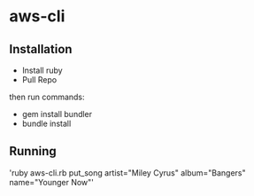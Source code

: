 # aws-cli

## Installation

* Install ruby
* Pull Repo

then run commands:  
* gem install bundler
* bundle install


## Running  

'ruby aws-cli.rb put_song artist="Miley Cyrus" album="Bangers"  name="Younger Now"'